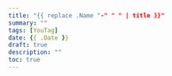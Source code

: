 ```yaml
---
title: "{{ replace .Name "-" " " | title }}"
summary: ""
tags: [YouTag]
date: {{ .Date }}
draft: true
description: ""
toc: true
---
```

